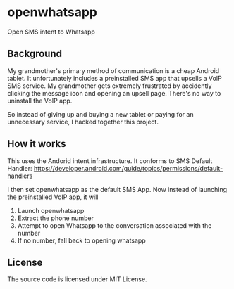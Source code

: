 # openwhatsapp
Open SMS intent to Whatsapp

## Background
My grandmother's primary method of communication is a cheap Android tablet.
It unfortunately includes a preinstalled SMS app that upsells a VoIP SMS service.
My grandmother gets extremely frustrated by accidently clicking the message icon and opening an upsell page.
There's no way to uninstall the VoIP app. 

So instead of giving up and buying a new tablet or paying for an unnecessary service, I hacked together this project. 

## How it works
This uses the Andorid intent infrastructure.
It conforms to SMS Default Handler: https://developer.android.com/guide/topics/permissions/default-handlers

I then set openwhatsapp as the default SMS App.
Now instead of launching the preinstalled VoIP app, it will
1. Launch openwhatsapp
1. Extract the phone number 
1. Attempt to open Whatsapp to the conversation associated with the number 
1. If no number, fall back to opening whatsapp

## License 
The source code is licensed under MIT License. 
